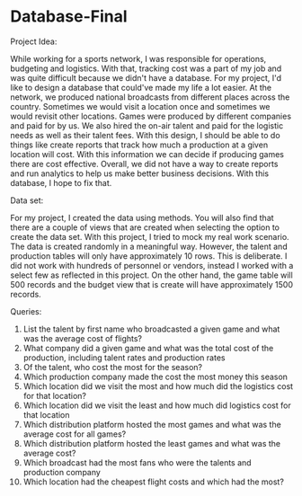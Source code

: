 # Database-Final

Project Idea:

While working for a sports network, I was responsible for operations, budgeting and logistics. With that, tracking cost was a part of my job and was quite difficult because we didn't have a database. For my project, I'd like to design a database that could've made my life a lot easier.
At the network, we produced national broadcasts from different places across the country. Sometimes we would visit a location once and sometimes we would revisit other locations. Games were produced by different companies and paid for by us. We also hired the on-air talent and paid for the logistic needs as well as their talent fees.
With this design, I should be able to do things like create reports that track how much a production at a given location will cost. With this information we can decide if producing games there are cost effective.
Overall, we did not have a way to create reports and run analytics to help us make better business decisions. With this database, I hope to fix that.

Data set:

For my project, I created the data using methods. You will also find that there are a couple of views that are created when selecting the option to create the data set. With this project, I tried to mock my real work scenario. The data is created randomly in a meaningful way. However, the talent and production tables will only have approximately 10 rows. This is deliberate. I did not work with hundreds of personnel or vendors, instead I worked with a select few as reflected in this project. On the other hand, the game table will 500 records and the budget view that is create will have approximately 1500 records.


Queries:

1. List the talent by first name who broadcasted a given game and what was the average cost of flights?
2. What company did a given game and what was the total cost of the production, including talent rates and production rates
3. Of the talent, who cost the most for the season?
4. Which production company made the cost the most money this season
5. Which location did we visit the most and how much did the logistics cost for that location?
6. Which location did we visit the least and how much did logistics cost for that location
7. Which distribution platform hosted the most games and what was the average cost for all games?
8. Which distribution platform hosted the least games and what was the average cost?
9. Which broadcast had the most fans who were the talents and production company
10. Which location had the cheapest flight costs and which had the most?
